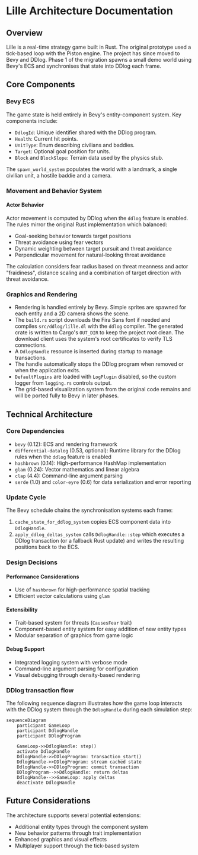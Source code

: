 # Lille Architecture Documentation

## Overview

Lille is a real-time strategy game built in Rust. The original prototype used a
tick-based loop with the Piston engine. The project has since moved to Bevy and
DDlog. Phase 1 of the migration spawns a small demo world using Bevy's ECS and
synchronises that state into DDlog each frame.

## Core Components

### Bevy ECS

The game state is held entirely in Bevy's entity-component system. Key
components include:

- `DdlogId`: Unique identifier shared with the DDlog program.
- `Health`: Current hit points.
- `UnitType`: Enum describing civilians and baddies.
- `Target`: Optional goal position for units.
- `Block` and `BlockSlope`: Terrain data used by the physics stub.

The `spawn_world_system` populates the world with a landmark, a single civilian
unit, a hostile baddie and a camera.

### Movement and Behavior System

#### Actor Behavior

Actor movement is computed by DDlog when the `ddlog` feature is enabled. The
rules mirror the original Rust implementation which balanced:

- Goal-seeking behavior towards target positions
- Threat avoidance using fear vectors
- Dynamic weighting between target pursuit and threat avoidance
- Perpendicular movement for natural-looking threat avoidance

The calculation considers fear radius based on threat meanness and actor
"fraidiness", distance scaling and a combination of target direction with threat
avoidance.

### Graphics and Rendering

- Rendering is handled entirely by Bevy. Simple sprites are spawned for each
  entity and a 2D camera shows the scene.
- The `build.rs` script downloads the Fira Sans font if needed and compiles
  `src/ddlog/lille.dl` with the `ddlog` compiler. The generated crate is written
  to Cargo's `OUT_DIR` to keep the project root clean. The download client uses
  the system's root certificates to verify TLS connections.
- A `DdlogHandle` resource is inserted during startup to manage transactions.
- The handle automatically stops the DDlog program when removed or when the
  application exits.
- `DefaultPlugins` are loaded with `LogPlugin` disabled, so the custom logger
  from `logging.rs` controls output.
- The grid-based visualization system from the original code remains and will be
  ported fully to Bevy in later phases.

## Technical Architecture

### Core Dependencies

- `bevy` (0.12): ECS and rendering framework
- `differential-datalog` (0.53, optional): Runtime library for the DDlog rules
  when the `ddlog` feature is enabled
- `hashbrown` (0.14): High-performance HashMap implementation
- `glam` (0.24): Vector mathematics and linear algebra
- `clap` (4.4): Command-line argument parsing
- `serde` (1.0) and `color-eyre` (0.6) for data serialization and error
  reporting

### Update Cycle

The Bevy schedule chains the synchronisation systems each frame:

1. `cache_state_for_ddlog_system` copies ECS component data into `DdlogHandle`.
2. `apply_ddlog_deltas_system` calls `DdlogHandle::step` which executes a DDlog
   transaction (or a fallback Rust update) and writes the resulting positions
   back to the ECS.

### Design Decisions

#### Performance Considerations

- Use of `hashbrown` for high-performance spatial tracking
- Efficient vector calculations using `glam`

#### Extensibility

- Trait-based system for threats (`CausesFear` trait)
- Component-based entity system for easy addition of new entity types
- Modular separation of graphics from game logic

#### Debug Support

- Integrated logging system with verbose mode
- Command-line argument parsing for configuration
- Visual debugging through density-based rendering

### DDlog transaction flow

The following sequence diagram illustrates how the game loop interacts with the
DDlog system through the `DdlogHandle` during each simulation step:

```mermaid
sequenceDiagram
    participant GameLoop
    participant DdlogHandle
    participant DDlogProgram

    GameLoop->>DdlogHandle: step()
    activate DdlogHandle
    DdlogHandle->>DDlogProgram: transaction_start()
    DdlogHandle->>DDlogProgram: stream cached state
    DdlogHandle->>DDlogProgram: commit transaction
    DDlogProgram-->>DdlogHandle: return deltas
    DdlogHandle-->>GameLoop: apply deltas
    deactivate DdlogHandle
```

## Future Considerations

The architecture supports several potential extensions:

- Additional entity types through the component system
- New behavior patterns through trait implementation
- Enhanced graphics and visual effects
- Multiplayer support through the tick-based system
